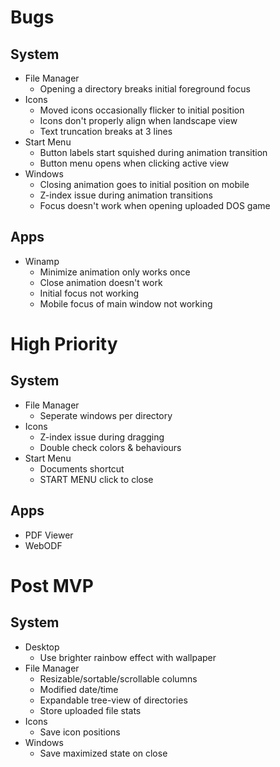 # Bugs

## System

- File Manager
  - Opening a directory breaks initial foreground focus
- Icons
  - Moved icons occasionally flicker to initial position
  - Icons don't properly align when landscape view
  - Text truncation breaks at 3 lines
- Start Menu
  - Button labels start squished during animation transition
  - Button menu opens when clicking active view
- Windows
  - Closing animation goes to initial position on mobile
  - Z-index issue during animation transitions
  - Focus doesn't work when opening uploaded DOS game

## Apps

- Winamp
  - Minimize animation only works once
  - Close animation doesn't work
  - Initial focus not working
  - Mobile focus of main window not working

# High Priority

## System

- File Manager
  - Seperate windows per directory
- Icons
  - Z-index issue during dragging
  - Double check colors & behaviours
- Start Menu
  - Documents shortcut
  - START MENU click to close

## Apps

- PDF Viewer
- WebODF

# Post MVP

## System

- Desktop
  - Use brighter rainbow effect with wallpaper
- File Manager
  - Resizable/sortable/scrollable columns
  - Modified date/time
  - Expandable tree-view of directories
  - Store uploaded file stats
- Icons
  - Save icon positions
- Windows
  - Save maximized state on close
